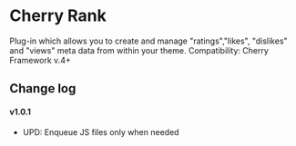 # Cherry Rank
Plug-in which allows you to create and manage "ratings","likes", "dislikes" and "views" meta data from within your theme.
Сompatibility: Cherry Framework v.4+

## Change log ##

#### v1.0.1 ####

* UPD: Enqueue JS files only when needed